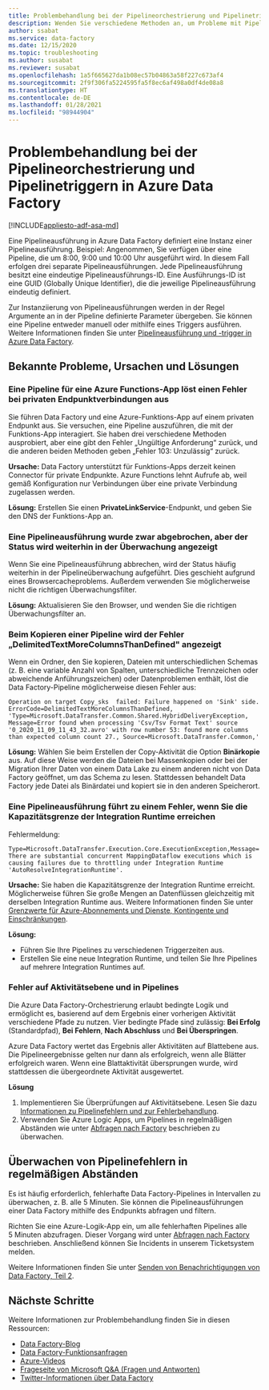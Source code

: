 ```yaml
---
title: Problembehandlung bei der Pipelineorchestrierung und Pipelinetriggern in Azure Data Factory
description: Wenden Sie verschiedene Methoden an, um Probleme mit Pipelinetriggern in Azure Data Factory zu beheben.
author: ssabat
ms.service: data-factory
ms.date: 12/15/2020
ms.topic: troubleshooting
ms.author: susabat
ms.reviewer: susabat
ms.openlocfilehash: 1a5f665627da1b08ec57b04863a58f227c673af4
ms.sourcegitcommit: 2f9f306fa5224595fa5f8ec6af498a0df4de08a8
ms.translationtype: HT
ms.contentlocale: de-DE
ms.lasthandoff: 01/28/2021
ms.locfileid: "98944904"
---
```

# <a name="troubleshoot-pipeline-orchestration-and-triggers-in-azure-data-factory"></a>Problembehandlung bei der Pipelineorchestrierung und Pipelinetriggern in Azure Data Factory

[!INCLUDE[appliesto-adf-asa-md](includes/appliesto-adf-asa-md.md)]

Eine Pipelineausführung in Azure Data Factory definiert eine Instanz einer Pipelineausführung. Beispiel: Angenommen, Sie verfügen über eine Pipeline, die um 8:00, 9:00 und 10:00 Uhr ausgeführt wird. In diesem Fall erfolgen drei separate Pipelineausführungen. Jede Pipelineausführung besitzt eine eindeutige Pipelineausführungs-ID. Eine Ausführungs-ID ist eine GUID (Globally Unique Identifier), die die jeweilige Pipelineausführung eindeutig definiert.

Zur Instanziierung von Pipelineausführungen werden in der Regel Argumente an in der Pipeline definierte Parameter übergeben. Sie können eine Pipeline entweder manuell oder mithilfe eines Triggers ausführen. Weitere Informationen finden Sie unter [Pipelineausführung und -trigger in Azure Data Factory](concepts-pipeline-execution-triggers.md).

## <a name="common-issues-causes-and-solutions"></a>Bekannte Probleme, Ursachen und Lösungen

### <a name="an-azure-functions-app-pipeline-throws-an-error-with-private-endpoint-connectivity"></a>Eine Pipeline für eine Azure Functions-App löst einen Fehler bei privaten Endpunktverbindungen aus
 
Sie führen Data Factory und eine Azure-Funktions-App auf einem privaten Endpunkt aus. Sie versuchen, eine Pipeline auszuführen, die mit der Funktions-App interagiert. Sie haben drei verschiedene Methoden ausprobiert, aber eine gibt den Fehler „Ungültige Anforderung“ zurück, und die anderen beiden Methoden geben „Fehler 103: Unzulässig“ zurück.

**Ursache:** Data Factory unterstützt für Funktions-Apps derzeit keinen Connector für private Endpunkte. Azure Functions lehnt Aufrufe ab, weil gemäß Konfiguration nur Verbindungen über eine private Verbindung zugelassen werden.

**Lösung:** Erstellen Sie einen **PrivateLinkService**-Endpunkt, und geben Sie den DNS der Funktions-App an.

### <a name="a-pipeline-run-is-canceled-but-the-monitor-still-shows-progress-status"></a>Eine Pipelineausführung wurde zwar abgebrochen, aber der Status wird weiterhin in der Überwachung angezeigt

Wenn Sie eine Pipelineausführung abbrechen, wird der Status häufig weiterhin in der Pipelineüberwachung aufgeführt. Dies geschieht aufgrund eines Browsercacheproblems. Außerdem verwenden Sie möglicherweise nicht die richtigen Überwachungsfilter.

**Lösung:** Aktualisieren Sie den Browser, und wenden Sie die richtigen Überwachungsfilter an.
 
### <a name="you-see-a-delimitedtextmorecolumnsthandefined-error-when-copying-a-pipeline"></a>Beim Kopieren einer Pipeline wird der Fehler „DelimitedTextMoreColumnsThanDefined" angezeigt
 
Wenn ein Ordner, den Sie kopieren, Dateien mit unterschiedlichen Schemas (z. B. eine variable Anzahl von Spalten, unterschiedliche Trennzeichen oder abweichende Anführungszeichen) oder Datenproblemen enthält, löst die Data Factory-Pipeline möglicherweise diesen Fehler aus:

`
Operation on target Copy_sks  failed: Failure happened on 'Sink' side.
ErrorCode=DelimitedTextMoreColumnsThanDefined,
'Type=Microsoft.DataTransfer.Common.Shared.HybridDeliveryException,
Message=Error found when processing 'Csv/Tsv Format Text' source '0_2020_11_09_11_43_32.avro' with row number 53: found more columns than expected column count 27.,
Source=Microsoft.DataTransfer.Common,'
`

**Lösung:** Wählen Sie beim Erstellen der Copy-Aktivität die Option **Binärkopie** aus. Auf diese Weise werden die Dateien bei Massenkopien oder bei der Migration Ihrer Daten von einem Data Lake zu einem anderen nicht von Data Factory geöffnet, um das Schema zu lesen. Stattdessen behandelt Data Factory jede Datei als Binärdatei und kopiert sie in den anderen Speicherort.

### <a name="a-pipeline-run-fails-when-you-reach-the-capacity-limit-of-the-integration-runtime"></a>Eine Pipelineausführung führt zu einem Fehler, wenn Sie die Kapazitätsgrenze der Integration Runtime erreichen

Fehlermeldung:

`
Type=Microsoft.DataTransfer.Execution.Core.ExecutionException,Message=There are substantial concurrent MappingDataflow executions which is causing failures due to throttling under Integration Runtime 'AutoResolveIntegrationRuntime'.
`

**Ursache:** Sie haben die Kapazitätsgrenze der Integration Runtime erreicht. Möglicherweise führen Sie große Mengen an Datenflüssen gleichzeitig mit derselben Integration Runtime aus. Weitere Informationen finden Sie unter [Grenzwerte für Azure-Abonnements und Dienste, Kontingente und Einschränkungen](../azure-resource-manager/management/azure-subscription-service-limits.md#version-2).

**Lösung:**
 
- Führen Sie Ihre Pipelines zu verschiedenen Triggerzeiten aus.
- Erstellen Sie eine neue Integration Runtime, und teilen Sie Ihre Pipelines auf mehrere Integration Runtimes auf.

### <a name="you-have-activity-level-errors-and-failures-in-pipelines"></a>Fehler auf Aktivitätsebene und in Pipelines

Die Azure Data Factory-Orchestrierung erlaubt bedingte Logik und ermöglicht es, basierend auf dem Ergebnis einer vorherigen Aktivität verschiedene Pfade zu nutzen. Vier bedingte Pfade sind zulässig: **Bei Erfolg** (Standardpfad), **Bei Fehlern**, **Nach Abschluss** und **Bei Überspringen**. 

Azure Data Factory wertet das Ergebnis aller Aktivitäten auf Blattebene aus. Die Pipelineergebnisse gelten nur dann als erfolgreich, wenn alle Blätter erfolgreich waren. Wenn eine Blattaktivität übersprungen wurde, wird stattdessen die übergeordnete Aktivität ausgewertet. 

**Lösung**

1. Implementieren Sie Überprüfungen auf Aktivitätsebene. Lesen Sie dazu [Informationen zu Pipelinefehlern und zur Fehlerbehandlung](https://techcommunity.microsoft.com/t5/azure-data-factory/understanding-pipeline-failures-and-error-handling/ba-p/1630459).
1. Verwenden Sie Azure Logic Apps, um Pipelines in regelmäßigen Abständen wie unter [Abfragen nach Factory](/rest/api/datafactory/pipelineruns/querybyfactory) beschrieben zu überwachen.

## <a name="monitor-pipeline-failures-in-regular-intervals"></a>Überwachen von Pipelinefehlern in regelmäßigen Abständen

Es ist häufig erforderlich, fehlerhafte Data Factory-Pipelines in Intervallen zu überwachen, z. B. alle 5 Minuten. Sie können die Pipelineausführungen einer Data Factory mithilfe des Endpunkts abfragen und filtern. 

Richten Sie eine Azure-Logik-App ein, um alle fehlerhaften Pipelines alle 5 Minuten abzufragen. Dieser Vorgang wird unter [Abfragen nach Factory](/rest/api/datafactory/pipelineruns/querybyfactory) beschrieben. Anschließend können Sie Incidents in unserem Ticketsystem melden.

Weitere Informationen finden Sie unter [Senden von Benachrichtigungen von Data Factory, Teil 2](https://www.mssqltips.com/sqlservertip/5962/send-notifications-from-an-azure-data-factory-pipeline--part-2/).

## <a name="next-steps"></a>Nächste Schritte

Weitere Informationen zur Problembehandlung finden Sie in diesen Ressourcen:

*  [Data Factory-Blog](https://azure.microsoft.com/blog/tag/azure-data-factory/)
*  [Data Factory-Funktionsanfragen](https://feedback.azure.com/forums/270578-data-factory)
*  [Azure-Videos](https://azure.microsoft.com/resources/videos/index/?sort=newest&services=data-factory)
*  [Frageseite von Microsoft Q&A (Fragen und Antworten)](/answers/topics/azure-data-factory.html)
*  [Twitter-Informationen über Data Factory](https://twitter.com/hashtag/DataFactory)